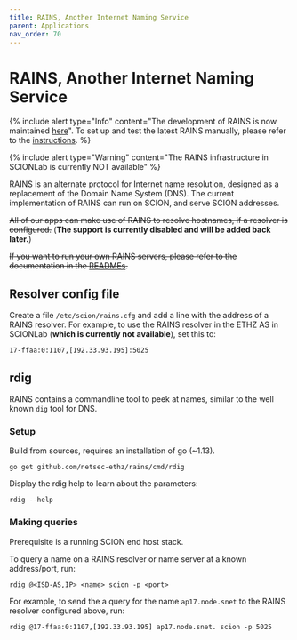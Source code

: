 ```yaml
---
title: RAINS, Another Internet Naming Service
parent: Applications
nav_order: 70
---
```


# RAINS, Another Internet Naming Service

{% include alert type="Info" content="The development of RAINS is now maintained [here](https://github.com/netsys-lab/scion-rains)". To set up and test the latest RAINS manually, please refer to the [instructions](https://github.com/netsys-lab/scion-rains/tree/master/test/manual). %}

{% include alert type="Warning" content="The RAINS infrastructure in SCIONLab is currently NOT available" %}

RAINS is an alternate protocol for Internet name resolution, designed as a replacement of the Domain Name System (DNS).
The current implementation of RAINS can run on SCION, and serve SCION addresses.

~~All of our apps can make use of RAINS to resolve hostnames, if a resolver is configured.~~ (**The support is currently disabled and will be added back later.**)

~~If you want to run your own RAINS servers, please refer to the documentation in the [READMEs](https://github.com/netsec-ethz/rains).~~


## Resolver config file

Create a file `/etc/scion/rains.cfg` and add a line with the address of a RAINS resolver. For example, to use the RAINS resolver in the ETHZ AS in SCIONLab (**which is currently not available**), set this to:

```
17-ffaa:0:1107,[192.33.93.195]:5025
```

## rdig

RAINS contains a commandline tool to peek at names, similar to the well known `dig` tool for DNS.

### Setup
Build from sources, requires an installation of go (~1.13).

```shell
go get github.com/netsec-ethz/rains/cmd/rdig
```

Display the rdig help to learn about the parameters:
```shell
rdig --help
```


### Making queries

Prerequisite is a running SCION end host stack.

To query a name on a RAINS resolver or name server at a known address/port, run:

```
rdig @<ISD-AS,IP> <name> scion -p <port>
```

For example, to send the a query for the name `ap17.node.snet` to the RAINS resolver configured above, run:

```
rdig @17-ffaa:0:1107,[192.33.93.195] ap17.node.snet. scion -p 5025
```
